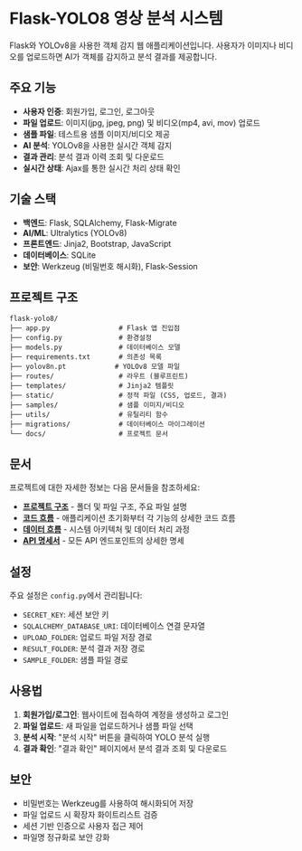 # Flask-YOLO8 영상 분석 시스템

Flask와 YOLOv8을 사용한 객체 감지 웹 애플리케이션입니다. 사용자가 이미지나 비디오를 업로드하면 AI가 객체를 감지하고 분석 결과를 제공합니다.

## 주요 기능

-   **사용자 인증**: 회원가입, 로그인, 로그아웃
-   **파일 업로드**: 이미지(jpg, jpeg, png) 및 비디오(mp4, avi, mov) 업로드
-   **샘플 파일**: 테스트용 샘플 이미지/비디오 제공
-   **AI 분석**: YOLOv8을 사용한 실시간 객체 감지
-   **결과 관리**: 분석 결과 이력 조회 및 다운로드
-   **실시간 상태**: Ajax를 통한 실시간 처리 상태 확인

## 기술 스택

-   **백엔드**: Flask, SQLAlchemy, Flask-Migrate
-   **AI/ML**: Ultralytics (YOLOv8)
-   **프론트엔드**: Jinja2, Bootstrap, JavaScript
-   **데이터베이스**: SQLite
-   **보안**: Werkzeug (비밀번호 해시화), Flask-Session

## 프로젝트 구조

```
flask-yolo8/
├── app.py                 # Flask 앱 진입점
├── config.py              # 환경설정
├── models.py              # 데이터베이스 모델
├── requirements.txt       # 의존성 목록
├── yolov8n.pt            # YOLOv8 모델 파일
├── routes/                # 라우트 (블루프린트)
├── templates/             # Jinja2 템플릿
├── static/                # 정적 파일 (CSS, 업로드, 결과)
├── samples/               # 샘플 이미지/비디오
├── utils/                 # 유틸리티 함수
├── migrations/            # 데이터베이스 마이그레이션
└── docs/                  # 프로젝트 문서
```

## 문서

프로젝트에 대한 자세한 정보는 다음 문서들을 참조하세요:

-   **[프로젝트 구조](./docs/project-structure.md)** - 폴더 및 파일 구조, 주요 파일 설명
-   **[코드 흐름](./docs/code-flow.md)** - 애플리케이션 초기화부터 각 기능의 상세한 코드 흐름
-   **[데이터 흐름](./docs/data-flow.md)** - 시스템 아키텍처 및 데이터 처리 과정
-   **[API 명세서](./docs/api-spec.md)** - 모든 API 엔드포인트의 상세한 명세

## 설정

주요 설정은 `config.py`에서 관리됩니다:

-   `SECRET_KEY`: 세션 보안 키
-   `SQLALCHEMY_DATABASE_URI`: 데이터베이스 연결 문자열
-   `UPLOAD_FOLDER`: 업로드 파일 저장 경로
-   `RESULT_FOLDER`: 분석 결과 저장 경로
-   `SAMPLE_FOLDER`: 샘플 파일 경로

## 사용법

1. **회원가입/로그인**: 웹사이트에 접속하여 계정을 생성하고 로그인
2. **파일 업로드**: 새 파일을 업로드하거나 샘플 파일 선택
3. **분석 시작**: "분석 시작" 버튼을 클릭하여 YOLO 분석 실행
4. **결과 확인**: "결과 확인" 페이지에서 분석 결과 조회 및 다운로드

## 보안

-   비밀번호는 Werkzeug를 사용하여 해시화되어 저장
-   파일 업로드 시 확장자 화이트리스트 검증
-   세션 기반 인증으로 사용자 접근 제어
-   파일명 정규화로 보안 강화
